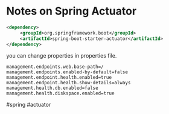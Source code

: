 
# Notes on Spring Actuator

``` xml
<dependency>
     <groupId>org.springframework.boot</groupId>
     <artifactId>spring-boot-starter-actuator</artifactId>
</dependency>
```

you can change properties in  properties file.

```properties
management.endpoints.web.base-path=/
management.endpoints.enabled-by-default=false
management.endpoint.health.enabled=true
management.endpoint.health.show-details=always
management.health.db.enabled=false
management.health.diskspace.enabled=true
```

#spring #actuator